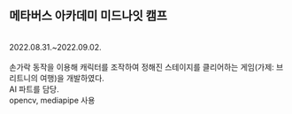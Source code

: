 <h2>메타버스 아카데미 미드나잇 캠프</h2>
<br>
2022.08.31.~2022.09.02.
<br><br>
손가락 동작을 이용해 캐릭터를 조작하여 정해진 스테이지를 클리어하는 게임(가제: 브리트니의 여행)을 개발하였다.<br>
AI 파트를 담당.<br>
opencv, mediapipe 사용 
